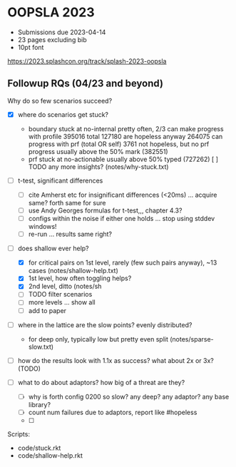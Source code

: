 OOPSLA 2023
===

- Submissions due 2023-04-14
- 23 pages excluding bib
- 10pt font

<https://2023.splashcon.org/track/splash-2023-oopsla>



Followup RQs (04/23 and beyond)
---

Why do so few scenarios succeed?

- [X] where do scenarios get stuck?
  - boundary stuck at no-internal pretty often, 2/3 can make progress with profile
     395016 total
     127180 are hopeless anyway
     264075 can progress with prf (total OR self)
     3761 not hopeless, but no prf progress
     usually above the 50% mark (382551)
  - prf stuck at no-actionable
     usually above 50% typed (727262)
     [ ] TODO any more insights?
  (notes/why-stuck.txt)

- [ ] t-test, significant differences
  - [ ] cite Amherst etc for insignificant differences (<20ms)
    ... acquire same? forth same for sure
  - [ ] use Andy Georges formulas for t-test,,, chapter 4.3?
  - [ ] configs within the noise if either one holds ... stop using stddev windows!
  - [ ] re-run ... results same right?

- [ ] does shallow ever help?
  - [X] for critical pairs on 1st level, rarely (few such pairs anyway), ~13 cases
    (notes/shallow-help.txt)
  - [X] 1st level, how often toggling helps?
  - [X] 2nd level, ditto
    (notes/sh
  - [ ] TODO filter scenarios
  - [ ] more levels ... show all
  - [ ] add to paper

- [ ] where in the lattice are the slow points? evenly distributed?
  - for deep only, typically low but pretty even split
    (notes/sparse-slow.txt)

- [ ] how do the results look with 1.1x as success?
      what about 2x or 3x?
  (TODO)

- [ ] what to do about adaptors? how big of a threat are they?
  - [ ] why is forth config 0200 so slow? any deep? any adaptor? any base library?
  - [ ] count num failures due to adaptors, report like #hopeless
  - [ ] 


Scripts:

- code/stuck.rkt
- code/shallow-help.rkt

